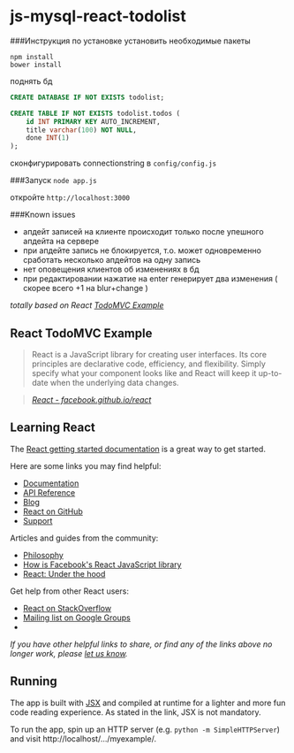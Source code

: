 # js-mysql-react-todolist

###Инструкция по установке
установить необходимые пакеты
```shell
npm install
bower install
```

поднять бд
```sql
CREATE DATABASE IF NOT EXISTS todolist;

CREATE TABLE IF NOT EXISTS todolist.todos (
    id INT PRIMARY KEY AUTO_INCREMENT,
    title varchar(100) NOT NULL,
    done INT(1)
);
```

сконфигурировать connectionstring в `config/config.js`

###Запуск
`node app.js`

откройте `http://localhost:3000`

###Known issues

- апдейт записей на клиенте происходит только после упешного апдейта на сервере
- при апдейте запись не блокируется, т.о. может одновременно сработать несколько апдейтов
на одну запись
- нет оповещения клиентов об изменениях в бд
- при редактировании нажатие на enter генерирует два изменения ( скорее всего +1 на blur+change )

_totally based on React [TodoMVC Example](http://todomvc.com/examples/react/)_

## React TodoMVC Example

> React is a JavaScript library for creating user interfaces. Its core principles are declarative code, efficiency, and flexibility. Simply specify what your component looks like and React will keep it up-to-date when the underlying data changes.

> _[React - facebook.github.io/react](http://facebook.github.io/react)_


## Learning React

The [React getting started documentation](http://facebook.github.io/react/docs/getting-started.html) is a great way to get started.

Here are some links you may find helpful:

* [Documentation](http://facebook.github.io/react/docs/getting-started.html)
* [API Reference](http://facebook.github.io/react/docs/reference.html)
* [Blog](http://facebook.github.io/react/blog/)
* [React on GitHub](https://github.com/facebook/react)
* [Support](http://facebook.github.io/react/support.html)

Articles and guides from the community:

* [Philosophy](http://www.quora.com/Pete-Hunt/Posts/React-Under-the-Hood)
* [How is Facebook's React JavaScript library](http://www.quora.com/React-JS-Library/How-is-Facebooks-React-JavaScript-library)
* [React: Under the hood](http://www.quora.com/Pete-Hunt/Posts/React-Under-the-Hood)

Get help from other React users:

* [React on StackOverflow](http://stackoverflow.com/questions/tagged/reactjs)
* [Mailing list on Google Groups](https://groups.google.com/forum/#!forum/reactjs)
*
_If you have other helpful links to share, or find any of the links above no longer work, please [let us know](https://github.com/tastejs/todomvc/issues)._


## Running

The app is built with [JSX](http://facebook.github.io/react/docs/jsx-in-depth.html) and compiled at runtime for a lighter and more fun code reading experience. As stated in the link, JSX is not mandatory.

To run the app, spin up an HTTP server (e.g. `python -m SimpleHTTPServer`) and visit http://localhost/.../myexample/.
